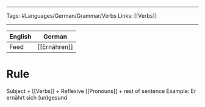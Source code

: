 ___
Tags: #Languages/German/Grammar/Verbs 
Links: [[Verbs]]
___
English | German
------------ | ------------
Feed | [[Ernähren]]


# Rule
Subject + [[Verbs]] + Reflexive [[Pronouns]] + rest of sentence
Example: Er ernährt sich (un)gesund 